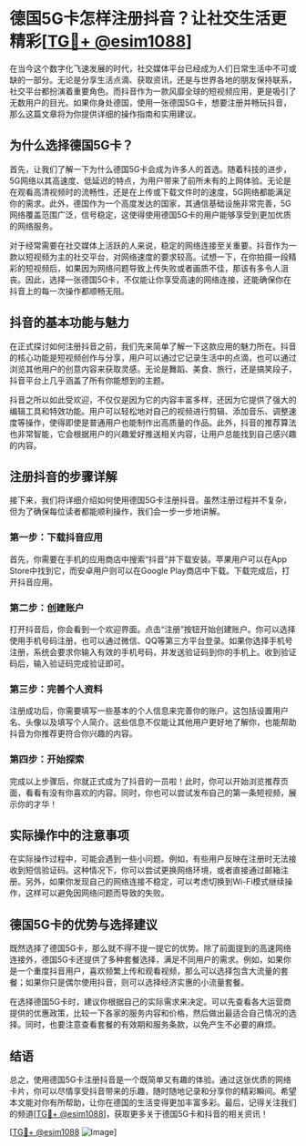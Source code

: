 # 德国5G卡怎样注册抖音？让社交生活更精彩[[TG💪+ @esim1088](https://t.me/s/esim1088)]

在当今这个数字化飞速发展的时代，社交媒体平台已经成为人们日常生活中不可或缺的一部分。无论是分享生活点滴、获取资讯，还是与世界各地的朋友保持联系，社交平台都扮演着重要角色。而抖音作为一款风靡全球的短视频应用，更是吸引了无数用户的目光。如果你身处德国，使用一张德国5G卡，想要注册并畅玩抖音，那么这篇文章将为你提供详细的操作指南和实用建议。

## 为什么选择德国5G卡？

首先，让我们了解一下为什么德国5G卡会成为许多人的首选。随着科技的进步，5G网络以其高速度、低延迟的特点，为用户带来了前所未有的上网体验。无论是在观看高清视频时的流畅性，还是在上传或下载文件时的速度，5G网络都能满足你的需求。此外，德国作为一个高度发达的国家，其通信基础设施非常完善，5G网络覆盖范围广泛，信号稳定，这使得使用德国5G卡的用户能够享受到更加优质的网络服务。

对于经常需要在社交媒体上活跃的人来说，稳定的网络连接至关重要。抖音作为一款以短视频为主的社交平台，对网络速度的要求较高。试想一下，在你拍摄一段精彩的短视频后，如果因为网络问题导致上传失败或者画质不佳，那该有多令人沮丧。因此，选择一张德国5G卡，不仅能让你享受高速的网络连接，还能确保你在抖音上的每一次操作都顺畅无阻。

## 抖音的基本功能与魅力

在正式探讨如何注册抖音之前，我们先来简单了解一下这款应用的魅力所在。抖音的核心功能是短视频创作与分享，用户可以通过它记录生活中的点滴，也可以通过浏览其他用户的创意内容来获取灵感。无论是舞蹈、美食、旅行，还是搞笑段子，抖音平台上几乎涵盖了所有你能想到的主题。

抖音之所以如此受欢迎，不仅仅是因为它的内容丰富多样，还因为它提供了强大的编辑工具和特效功能。用户可以轻松地对自己的视频进行剪辑、添加音乐、调整速度等操作，使得即使是普通用户也能制作出高质量的作品。此外，抖音的推荐算法也非常智能，它会根据用户的兴趣爱好推送相关内容，让用户总能找到自己感兴趣的内容。

## 注册抖音的步骤详解

接下来，我们将详细介绍如何使用德国5G卡注册抖音。虽然注册过程并不复杂，但为了确保每位读者都能顺利操作，我们会一步一步地讲解。

### 第一步：下载抖音应用

首先，你需要在手机的应用商店中搜索“抖音”并下载安装。苹果用户可以在App Store中找到它，而安卓用户则可以在Google Play商店中下载。下载完成后，打开抖音应用。

### 第二步：创建账户

打开抖音后，你会看到一个欢迎界面。点击“注册”按钮开始创建账户。你可以选择使用手机号码注册，也可以通过微信、QQ等第三方平台登录。如果你选择手机号注册，系统会要求你输入有效的手机号码，并发送验证码到你的手机上。收到验证码后，输入验证码完成验证即可。

### 第三步：完善个人资料

注册成功后，你需要填写一些基本的个人信息来完善你的账户。这包括设置用户名、头像以及填写个人简介。这些信息不仅能让其他用户更好地了解你，也能帮助抖音为你推荐更符合你兴趣的内容。

### 第四步：开始探索

完成以上步骤后，你就正式成为了抖音的一员啦！此时，你可以开始浏览推荐页面，看看有没有你喜欢的内容。同时，你也可以尝试发布自己的第一条短视频，展示你的才华！

## 实际操作中的注意事项

在实际操作过程中，可能会遇到一些小问题。例如，有些用户反映在注册时无法接收到短信验证码。这种情况下，你可以尝试更换网络环境，或者直接通过邮箱注册。另外，如果你发现自己的网络连接不稳定，可以考虑切换到Wi-Fi模式继续操作，这样可以避免因网络问题而导致的失败。

## 德国5G卡的优势与选择建议

既然选择了德国5G卡，那么就不得不提一提它的优势。除了前面提到的高速网络连接外，德国5G卡还提供了多种套餐选择，满足不同用户的需求。例如，如果你是一个重度抖音用户，喜欢频繁上传和观看视频，那么可以选择包含大流量的套餐；如果你只是偶尔使用抖音，则可以选择经济实惠的小流量套餐。

在选择德国5G卡时，建议你根据自己的实际需求来决定。可以先查看各大运营商提供的优惠政策，比较一下各家的服务内容和价格，然后做出最适合自己情况的选择。同时，也要注意查看套餐的有效期和服务条款，以免产生不必要的麻烦。

## 结语

总之，使用德国5G卡注册抖音是一个既简单又有趣的体验。通过这张优质的网络卡片，你可以尽情享受抖音带来的乐趣，随时随地记录和分享你的精彩瞬间。希望本文能对你有所帮助，让你在德国的生活变得更加丰富多彩。最后，记得关注我们的频道[[TG💪+ @esim1088](https://t.me/s/esim1088)]，获取更多关于德国5G卡和抖音的相关资讯！

[[TG💪+ @esim1088](https://t.me/s/esim1088) ![Image](https://i.postimg.cc/4NQfJmqS/Snipaste-2025-05-13-00-14-12.png)]